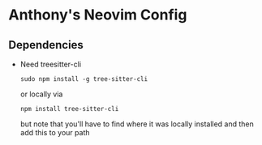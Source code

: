 # Anthony's Neovim Config

## Dependencies
- Need treesitter-cli
  ```
  sudo npm install -g tree-sitter-cli
  ```
  or locally via
  ```
  npm install tree-sitter-cli
  ```
  but note that you'll have to find where it was locally installed and then add
  this to your path
